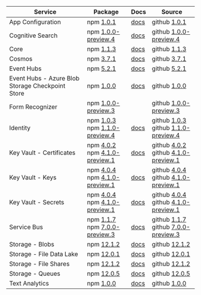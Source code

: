 | Service | Package | Docs | Source |
| ------- | ------- | ---- | ------ |
| App Configuration | npm [1.0.1](https://www.npmjs.com/package/@azure/app-configuration/v/1.0.1) | [docs](https://docs.microsoft.com/js/api/overview/azure/app-configuration-readme/) | github [1.0.1](https://github.com/Azure/azure-sdk-for-js/tree/@azure/app-configuration_1.0.1/sdk/appconfiguration/app-configuration/) |
| Cognitive Search | npm [1.0.0-preview.4](https://www.npmjs.com/package/@azure/search-documents/v/1.0.0-preview.4) | [docs](https://docs.microsoft.com/js/api/overview/azure/search-documents-readme/) | github [1.0.0-preview.4](https://github.com/Azure/azure-sdk-for-js/tree/@azure/search-documents_1.0.0-preview.4/sdk/search/search-documents/) |
| Core | npm [1.1.3](https://www.npmjs.com/package/@azure/core-http/v/1.1.3) | [docs](https://docs.microsoft.com/js/api/overview/azure/core-http-readme/) | github [1.1.3](https://github.com/Azure/azure-sdk-for-js/tree/@azure/core-http_1.1.3/sdk/core/core-http/) |
| Cosmos | npm [3.7.1](https://www.npmjs.com/package/@azure/cosmos/v/3.7.1) | [docs](https://docs.microsoft.com/js/api/overview/azure/cosmos-readme/) | github [3.7.1](https://github.com/Azure/azure-sdk-for-js/tree/@azure/cosmos_3.7.1/sdk/cosmosdb/cosmos/) |
| Event Hubs | npm [5.2.1](https://www.npmjs.com/package/@azure/event-hubs/v/5.2.1) | [docs](https://docs.microsoft.com/js/api/overview/azure/event-hubs-readme/) | github [5.2.1](https://github.com/Azure/azure-sdk-for-js/tree/@azure/event-hubs_5.2.1/sdk/eventhub/event-hubs/) |
| Event Hubs - Azure Blob Storage Checkpoint Store | npm [1.0.0](https://www.npmjs.com/package/@azure/eventhubs-checkpointstore-blob/v/1.0.0) | [docs](https://docs.microsoft.com/js/api/overview/azure/eventhubs-checkpointstore-blob-readme/) | github [1.0.0](https://github.com/Azure/azure-sdk-for-js/tree/@azure/eventhubs-checkpointstore-blob_1.0.0/sdk/eventhub/eventhubs-checkpointstore-blob/) |
| Form Recognizer | npm [1.0.0-preview.3](https://www.npmjs.com/package/@azure/ai-form-recognizer/v/1.0.0-preview.3) |  | github [1.0.0-preview.3](https://github.com/Azure/azure-sdk-for-js/tree/@azure/ai-form-recognizer_1.0.0-preview.3/sdk/formrecognizer/ai-form-recognizer/) |
| Identity | npm [1.0.3](https://www.npmjs.com/package/@azure/identity/v/1.0.3)<br>npm [1.1.0-preview.4](https://www.npmjs.com/package/@azure/identity/v/1.1.0-preview.4) | [docs](https://docs.microsoft.com/js/api/overview/azure/identity-readme/) | github [1.0.3](https://github.com/Azure/azure-sdk-for-js/tree/@azure/identity_1.0.3/sdk/identity/identity/)<br>github [1.1.0-preview.4](https://github.com/Azure/azure-sdk-for-js/tree/@azure/identity_1.1.0-preview.4/sdk/identity/identity/) |
| Key Vault - Certificates | npm [4.0.2](https://www.npmjs.com/package/@azure/keyvault-certificates/v/4.0.2)<br>npm [4.1.0-preview.1](https://www.npmjs.com/package/@azure/keyvault-certificates/v/4.1.0-preview.1) | [docs](https://docs.microsoft.com/js/api/overview/azure/keyvault-certificates-readme/) | github [4.0.2](https://github.com/Azure/azure-sdk-for-js/tree/@azure/keyvault-certificates_4.0.2/sdk/keyvault/keyvault-certificates/)<br>github [4.1.0-preview.1](https://github.com/Azure/azure-sdk-for-js/tree/@azure/keyvault-certificates_4.1.0-preview.1/sdk/keyvault/keyvault-certificates/) |
| Key Vault - Keys | npm [4.0.4](https://www.npmjs.com/package/@azure/keyvault-keys/v/4.0.4)<br>npm [4.1.0-preview.1](https://www.npmjs.com/package/@azure/keyvault-keys/v/4.1.0-preview.1) | [docs](https://docs.microsoft.com/js/api/overview/azure/keyvault-keys-readme/) | github [4.0.4](https://github.com/Azure/azure-sdk-for-js/tree/@azure/keyvault-keys_4.0.4/sdk/keyvault/keyvault-keys/)<br>github [4.1.0-preview.1](https://github.com/Azure/azure-sdk-for-js/tree/@azure/keyvault-keys_4.1.0-preview.1/sdk/keyvault/keyvault-keys/) |
| Key Vault - Secrets | npm [4.0.4](https://www.npmjs.com/package/@azure/keyvault-secrets/v/4.0.4)<br>npm [4.1.0-preview.1](https://www.npmjs.com/package/@azure/keyvault-secrets/v/4.1.0-preview.1) | [docs](https://docs.microsoft.com/js/api/overview/azure/keyvault-secrets-readme/) | github [4.0.4](https://github.com/Azure/azure-sdk-for-js/tree/@azure/keyvault-secrets_4.0.4/sdk/keyvault/keyvault-secrets/)<br>github [4.1.0-preview.1](https://github.com/Azure/azure-sdk-for-js/tree/@azure/keyvault-secrets_4.1.0-preview.1/sdk/keyvault/keyvault-secrets/) |
| Service Bus | npm [1.1.7](https://www.npmjs.com/package/@azure/service-bus/v/1.1.7)<br>npm [7.0.0-preview.3](https://www.npmjs.com/package/@azure/service-bus/v/7.0.0-preview.3) | [docs](https://docs.microsoft.com/js/api/overview/azure/service-bus-readme/) | github [1.1.7](https://github.com/Azure/azure-sdk-for-js/tree/@azure/service-bus_1.1.7/sdk/servicebus/service-bus/)<br>github [7.0.0-preview.3](https://github.com/Azure/azure-sdk-for-js/tree/@azure/service-bus_7.0.0-preview.3/sdk/servicebus/service-bus/) |
| Storage - Blobs | npm [12.1.2](https://www.npmjs.com/package/@azure/storage-blob/v/12.1.2) | [docs](https://docs.microsoft.com/js/api/overview/azure/storage-blob-readme/) | github [12.1.2](https://github.com/Azure/azure-sdk-for-js/tree/@azure/storage-blob_12.1.2/sdk/storage/storage-blob/) |
| Storage - File Data Lake | npm [12.0.1](https://www.npmjs.com/package/@azure/storage-file-datalake/v/12.0.1) | [docs](https://docs.microsoft.com/js/api/overview/azure/storage-file-datalake-readme/) | github [12.0.1](https://github.com/Azure/azure-sdk-for-js/tree/@azure/storage-file-datalake_12.0.1/sdk/storage/storage-file-datalake/) |
| Storage - File Shares | npm [12.1.2](https://www.npmjs.com/package/@azure/storage-file-share/v/12.1.2) | [docs](https://docs.microsoft.com/js/api/overview/azure/storage-file-share-readme/) | github [12.1.2](https://github.com/Azure/azure-sdk-for-js/tree/@azure/storage-file-share_12.1.2/sdk/storage/storage-file-share/) |
| Storage - Queues | npm [12.0.5](https://www.npmjs.com/package/@azure/storage-queue/v/12.0.5) | [docs](https://docs.microsoft.com/js/api/overview/azure/storage-queue-readme/) | github [12.0.5](https://github.com/Azure/azure-sdk-for-js/tree/@azure/storage-queue_12.0.5/sdk/storage/storage-queue/) |
| Text Analytics | npm [1.0.0](https://www.npmjs.com/package/@azure/ai-text-analytics/v/1.0.0) | [docs](https://docs.microsoft.com/js/api/overview/azure/ai-text-analytics-readme/) | github [1.0.0](https://github.com/Azure/azure-sdk-for-js/tree/@azure/ai-text-analytics_1.0.0/sdk/textanalytics/ai-text-analytics/) |

